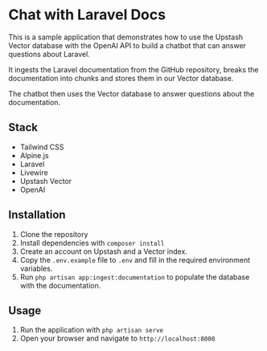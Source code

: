 # Chat with Laravel Docs

This is a sample application that demonstrates how to use the Upstash Vector database with the OpenAI API to build a chatbot that can answer questions about Laravel.

It ingests the Laravel documentation from the GitHub repository, breaks the documentation
into chunks and stores them in our Vector database.

The chatbot then uses the Vector database to answer questions about the documentation.

## Stack
- Tailwind CSS
- Alpine.js
- Laravel
- Livewire
- Upstash Vector
- OpenAI

## Installation

1. Clone the repository
2. Install dependencies with `composer install`
3. Create an account on Upstash and a Vector index.
4. Copy the `.env.example` file to `.env` and fill in the required environment variables.
5. Run `php artisan app:ingest:documentation` to populate the database with the documentation.

## Usage

1. Run the application with `php artisan serve`
2. Open your browser and navigate to `http://localhost:8000`
